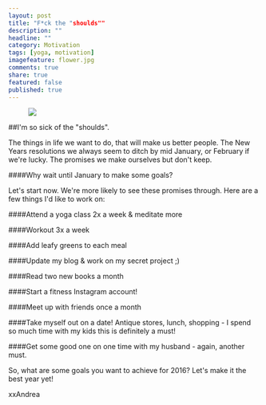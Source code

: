 ```yaml
---
layout: post
title: "F*ck the "shoulds""
description: ""
headline: ""
category: Motivation
tags: [yoga, motivation]
imagefeature: flower.jpg
comments: true
share: true
featured: false
published: true
---
```

<figure>
  <img src="https://scontent-ord1-1.xx.fbcdn.net/hphotos-xfa1/v/t1.0-0/p480x480/11891100_1626776974206583_3335920953337812891_n.jpg?oh=a757bce9200511a232eb63926b117425&oe=56DC7C27">
</figure>


##I'm so sick of the "shoulds". 

The things in life we want to do, that will make us better people. The New Years resolutions we always seem to ditch by mid January, or February if we're lucky. The promises we make ourselves but don't keep.

####Why wait until January to make some goals?

Let's start now. We're more likely to see these promises through. Here are a few things I'd like to work on:

####Attend a yoga class 2x a week & meditate more

####Workout 3x a week

####Add leafy greens to each meal

####Update my blog & work on my secret project ;)

####Read two new books a month

####Start a fitness Instagram account!

####Meet up with friends once a month

####Take myself out on a date! Antique stores, lunch, shopping - I spend so much time with my kids this is definitely a must!

####Get some good one on one time with my husband - again, another must.

So, what are some goals you want to achieve for 2016?  Let's make it the best year yet!

xxAndrea
